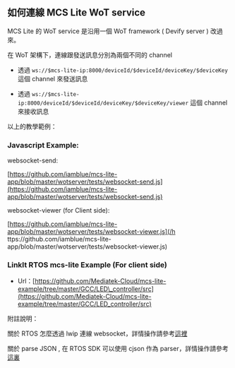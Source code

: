 ## 如何連線 MCS Lite WoT service

MCS Lite 的 WoT service 是沿用一個 WoT framework \( Devify server \) 改過來。

在 WoT 架構下，連線跟發送訊息分別為兩個不同的 channel

* 透過 `ws://$mcs-lite-ip:8000/deviceId/$deviceId/deviceKey/$deviceKey` 這個 channel 來發送訊息

* 透過 `ws://$mcs-lite-ip:8000/deviceId/$deviceId/deviceKey/$deviceKey/viewer` 這個 channel 來接收訊息

以上的教學範例：

### Javascript Example:

websocket-send:

[https://github.com/iamblue/mcs-lite-app/blob/master/wotserver/tests/websocket-send.js](https://github.com/iamblue/mcs-lite-app/blob/master/wotserver/tests/websocket-send.js)

websocket-viewer \(for Client side\):

[https://github.com/iamblue/mcs-lite-app/blob/master/wotserver/tests/websocket-viewer.js](/h ttps://github.com/iamblue/mcs-lite-app/blob/master/wotserver/tests/websocket-viewer.js)

### LinkIt RTOS mcs-lite Example \(For client side\)

* Url：[https://github.com/Mediatek-Cloud/mcs-lite-example/tree/master/GCC/LED\_controller/src](https://github.com/Mediatek-Cloud/mcs-lite-example/tree/master/GCC/LED_controller/src)

附註說明：

關於 RTOS 怎麼透過 lwip 連線 websocket，詳情操作請參考[這裡](https://github.com/Mediatek-Cloud/mcs-lite-example/blob/master/GCC/LED_controller/src/mcs_tcp.c#L64)

關於 parse JSON , 在 RTOS SDK 可以使用 cjson 作為 parser，詳情操作請參考[這裏](https://github.com/Mediatek-Cloud/mcs-lite-example/blob/master/GCC/LED_controller/src/main.c#L143)

